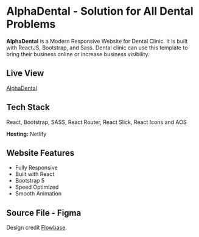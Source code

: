 
# AlphaDental - Solution for All Dental Problems

**AlphaDental** is a Modern Responsive Website for Dental Clinic. It is built
with ReactJS, Bootstrap, and Sass. Dental clinic can use
this template to bring their business online or increase business visibility.

## Live View
[AlphaDental](https://dentalist.netlify.app/)

## Tech Stack
React, Bootstrap, SASS, React Router, React Slick, React Icons and AOS

**Hosting:** Netlify

## Website Features

- Fully Responsive
- Built with React
- Bootstrap 5
- Speed Optimized
- Smooth Animation

## Source File - Figma 
Design credit [Flowbase](https://www.figma.com/community/file/1148521097072918819).
